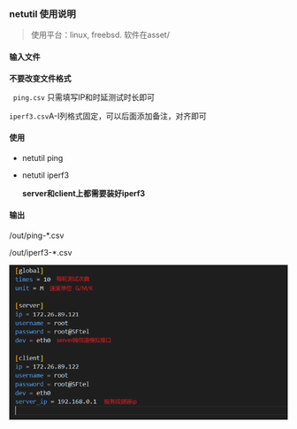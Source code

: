 ### netutil 使用说明

>  使用平台：linux, freebsd. 软件在asset/

#### 输入文件

**不要改变文件格式**

` ping.csv` 只需填写IP和时延测试时长即可

`iperf3.csv`A-I列格式固定，可以后面添加备注，对齐即可

#### 使用

- netutil ping

- netutil iperf3

  **server和client上都需要装好iperf3**

#### 输出

/out/ping-*.csv

/out/iperf3-*.csv

![img-conf](https://github.com/lpc-v/netutil/blob/main/img/conf.png)

